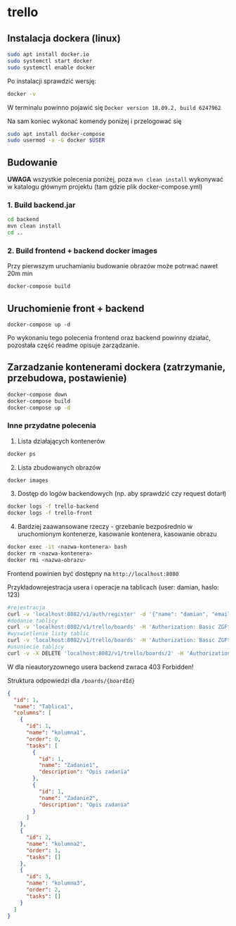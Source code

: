 # trello
## Instalacja dockera (linux)
```bash
sudo apt install docker.io
sudo systemctl start docker
sudo systemctl enable docker
```
Po instalacji sprawdzić wersję:
```bash
docker -v
```
W terminalu powinno pojawić się `Docker version 18.09.2, build 6247962`

Na sam koniec wykonać komendy poniżej i przelogować się
```bash
sudo apt install docker-compose
sudo usermod -a -G docker $USER
```

## Budowanie

**UWAGA** wszystkie polecenia poniżej, poza `mvn clean install` wykonywać w katalogu głównym projektu (tam gdzie plik docker-compose.yml)

### 1. Build backend.jar

```bash
cd backend
mvn clean install
cd ..
```

### 2. Build frontend + backend  docker images
Przy pierwszym uruchamianiu budowanie obrazów może potrwać nawet 20m min
```bash
docker-compose build
```
## Uruchomienie front + backend
```
docker-compose up -d
```

Po wykonaniu tego polecenia frontend oraz backend powinny działać, pozostała część readme opisuje zarządzanie.

## Zarzadzanie kontenerami dockera (zatrzymanie, przebudowa, postawienie)
```bash
docker-compose down
docker-compose build
docker-compose up -d
```
### Inne przydatne polecenia
1. Lista działających kontenerów
```bash
docker ps
```

2. Lista zbudowanych obrazów
```bash
docker images
```
3. Dostęp do logów backendowych (np. aby sprawdzić czy request dotarł)
```bash
docker logs -f trello-backend
docker logs -f trello-front
```
4. Bardziej zaawansowane rzeczy - grzebanie bezpośrednio w uruchomionym kontenerze, kasowanie kontenera, kasowanie obrazu
```bash
docker exec -it <nazwa-kontenera> bash
docker rm <nazwa-kontenera>
docker rmi <nazwa-obrazu>
```



Frontend powinien być dostępny na `http://localhost:8080`  

Przykładowrejestracja usera i operacje na tablicach (user: damian, haslo: 123)
```bash
#rejestracja
curl -v 'localhost:8082/v1/auth/register' -d '{"name": "damian", "email": "damian@gmail.com", "password": "123", "repeatPassword": "123"}'
#dodanie tablicy
curl -v 'localhost:8082/v1/trello/boards' -H 'Authorization: Basic ZGFtaWFuOjEyMw==' -d '{"name":"tabliczka"}'
#wyswietlenie listy tablic
curl -v 'localhost:8082/v1/trello/boards' -H 'Authorization: Basic ZGFtaWFuOjEyMw=='
#usuniecie tablicy
curl -v -X DELETE 'localhost:8082/v1/trello/boards/2' -H 'Authorization: Basic ZGFtaWFuOjEyMw=='
```
W dla nieautoryzownego usera backend zwraca 403 Forbidden!

Struktura odpowiedzi dla `/boards/{boardId}`
```json
{
  "id": 1,
  "name": "Tablica1",
  "columns": [
    {
      "id": 1,
      "name": "kolumna1",
      "order": 0,
      "tasks": [
        {
          "id": 1,
          "name": "Zadanie1",
          "description": "Opis zadania"
        },
        {
          "id": 1,
          "name": "Zadanie2",
          "description": "Opis zadania"
        }
      ]
    },
    {
      "id": 2,
      "name": "kolumna2",
      "order": 1,
      "tasks": []
    },
    {
      "id": 3,
      "name": "kolumna3",
      "order": 2,
      "tasks": []
    }
  ]
}
```